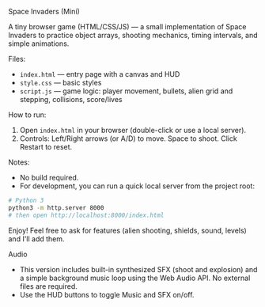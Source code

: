 Space Invaders (Mini)

A tiny browser game (HTML/CSS/JS) — a small implementation of Space Invaders to practice object arrays, shooting mechanics, timing intervals, and simple animations.

Files:
- `index.html` — entry page with a canvas and HUD
- `style.css` — basic styles
- `script.js` — game logic: player movement, bullets, alien grid and stepping, collisions, score/lives

How to run:
1. Open `index.html` in your browser (double-click or use a local server).
2. Controls: Left/Right arrows (or A/D) to move. Space to shoot. Click Restart to reset.

Notes:
- No build required.
- For development, you can run a quick local server from the project root:

```bash
# Python 3
python3 -m http.server 8000
# then open http://localhost:8000/index.html
```

Enjoy! Feel free to ask for features (alien shooting, shields, sound, levels) and I'll add them.
 
Audio
- This version includes built-in synthesized SFX (shoot and explosion) and a simple background music loop using the Web Audio API. No external files are required.
- Use the HUD buttons to toggle Music and SFX on/off.